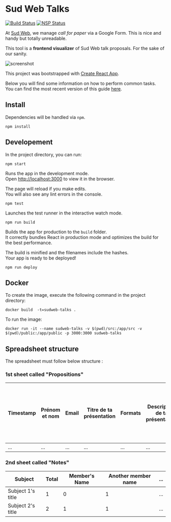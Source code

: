 # Sud Web Talks

[![Build Status](https://travis-ci.org/sudweb/talks.svg?branch=master)](https://travis-ci.org/sudweb/talks)
[![NSP Status](https://nodesecurity.io/orgs/sud-web/projects/eaf659ee-9632-41ba-8005-9050dc85a991/badge)](https://nodesecurity.io/orgs/sud-web/projects/eaf659ee-9632-41ba-8005-9050dc85a991)

At [Sud Web](http://sudweb.fr), we manage *call for paper* via a Google Form.
This is nice and handy but totally unreadable.

This tool is a **frontend visualizer** of Sud Web talk proposals.
For the sake of our sanity.

![screenshot](https://sudweb.fr/img/talks-screenshot.png)

This project was bootstrapped with [Create React App](https://github.com/facebookincubator/create-react-app).

Below you will find some information on how to perform common tasks.</br>
You can find the most recent version of this guide [here](https://github.com/facebookincubator/create-react-app/blob/master/packages/react-scripts/template/README.md).

## Install

Dependencies will be handled via `npm`.

`npm install`

## Developement

In the project directory, you can run:

`npm start`

Runs the app in the development mode.<br>
Open [http://localhost:3000](http://localhost:3000) to view it in the browser.

The page will reload if you make edits.<br>
You will also see any lint errors in the console.

`npm test`

Launches the test runner in the interactive watch mode.

`npm run build`

Builds the app for production to the `build` folder.<br>
It correctly bundles React in production mode and optimizes the build for the best performance.

The build is minified and the filenames include the hashes.<br>
Your app is ready to be deployed!

`npm run deploy`

## Docker

To create the image, execute the following command in the project directory:

`docker build  -t=sudweb-talks .`

To run the image:

`docker run -it --name sudweb-talks -v $(pwd)/src:/app/src -v $(pwd)/public:/app/public -p 3000:3000 sudweb-talks`


## Spreadsheet structure

The spreadsheet must follow below structure :

### 1st sheet called "Propositions"

| Timestamp | Prénom et nom | Email | Titre de ta présentation | Formats | Description de ta présentation | Si le public ne devait retenir qu'une chose, ce serait... | Tu veux ajouter quelque chose ? |
|---|---|---|---|---|---|---|---|
| ... | ... | ... | ... | ... | ... | ... | ... |


### 2nd sheet called "Notes"

Subject | Total | Member's Name | Another member name | ...
---|---|---|---|---
Subject 1's title | 1 | 0 | 1 | ...
Subject 2's title | 2 | 1 | 1 | ...


